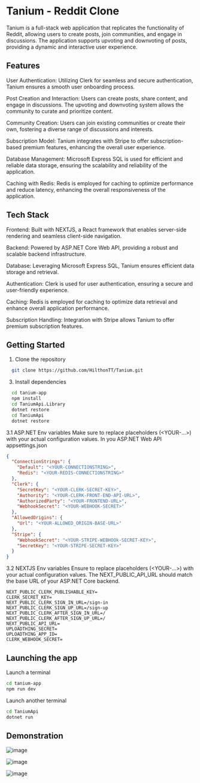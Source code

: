 # Tanium - Reddit Clone
Tanium is a full-stack web application that replicates the functionality of Reddit, allowing users to create posts, join communities, and engage in discussions. The application supports upvoting and downvoting of posts, providing a dynamic and interactive user experience.


## Features
User Authentication: Utilizing Clerk for seamless and secure authentication, Tanium ensures a smooth user onboarding process.

Post Creation and Interaction: Users can create posts, share content, and engage in discussions. The upvoting and downvoting system allows the community to curate and prioritize content.

Community Creation: Users can join existing communities or create their own, fostering a diverse range of discussions and interests.

Subscription Model: Tanium integrates with Stripe to offer subscription-based premium features, enhancing the overall user experience.

Database Management: Microsoft Express SQL is used for efficient and reliable data storage, ensuring the scalability and reliability of the application.

Caching with Redis: Redis is employed for caching to optimize performance and reduce latency, enhancing the overall responsiveness of the application.

## Tech Stack
Frontend: Built with NEXTJS, a React framework that enables server-side rendering and seamless client-side navigation.

Backend: Powered by ASP.NET Core Web API, providing a robust and scalable backend infrastructure.

Database: Leveraging Microsoft Express SQL, Tanium ensures efficient data storage and retrieval.

Authentication: Clerk is used for user authentication, ensuring a secure and user-friendly experience.

Caching: Redis is employed for caching to optimize data retrieval and enhance overall application performance.

Subscription Handling: Integration with Stripe allows Tanium to offer premium subscription features.

## Getting Started

1. Clone the repository
```bash 
  git clone https://github.com/HilthonTT/Tanium.git
```

3. Install dependencies

```bash
  cd tanium-app 
  npm install
  cd TaniumApi.Library
  dotnet restore
  cd TaniumApi
  dotnet restore
```

3.1 ASP.NET Env variables
Make sure to replace placeholders (<YOUR-...>) with your actual configuration values. In you ASP.NET Web API appsettings.json

```json
{
  "ConnectionStrings": {
    "Default": "<YOUR-CONNECTIONSTRING>",
    "Redis": "<YOUR-REDIS-CONNECTIONSTRING>"
  },
  "Clerk": {
    "SecretKey": "<YOUR-CLERK-SECRET-KEY>",
    "Authority": "<YOUR-CLERK-FRONT-END-API-URL>",
    "AuthorizedParty": "<YOUR-FRONTEND-URL>",
    "WebhookSecret": "<YOUR-WEBHOOK-SECRET>"
  },
  "AllowedOrigins": {
    "Url": "<YOUR-ALLOWED_ORIGIN-BASE-URL>"
  },
  "Stripe": {
    "WebhookSecret": "<YOUR-STRIPE-WEBHOOk-SECRET-KEY>",
    "SecretKey": "<YOUR-STRIPE-SECRET-KEY>"
  }
}
```

3.2 NEXTJS Env variables
Ensure to replace placeholders (<YOUR-...>) with your actual configuration values. The NEXT_PUBLIC_API_URL should match the base URL of your ASP.NET Core backend.

```env
NEXT_PUBLIC_CLERK_PUBLISHABLE_KEY=
CLERK_SECRET_KEY=
NEXT_PUBLIC_CLERK_SIGN_IN_URL=/sign-in
NEXT_PUBLIC_CLERK_SIGN_UP_URL=/sign-up
NEXT_PUBLIC_CLERK_AFTER_SIGN_IN_URL=/
NEXT_PUBLIC_CLERK_AFTER_SIGN_UP_URL=/
NEXT_PUBLIC_API_URL=
UPLOADTHING_SECRET=
UPLOADTHING_APP_ID=
CLERK_WEBHOOK_SECRET=
```

## Launching the app

Launch a terminal
```bash
cd tanium-app
npm run dev
```

Launch another terminal
```bash 
cd TaniumApi
dotnet run
```

## Demonstration


![image](https://github.com/HilthonTT/Tanium/assets/118371200/c947c87e-298b-4f13-8163-02526b7bac93)


![image](https://github.com/HilthonTT/Tanium/assets/118371200/8da3988c-7192-410f-a814-eae90697ac54)


![image](https://github.com/HilthonTT/Tanium/assets/118371200/aa929ca9-41bf-412c-add1-ffd6c39bca31)




